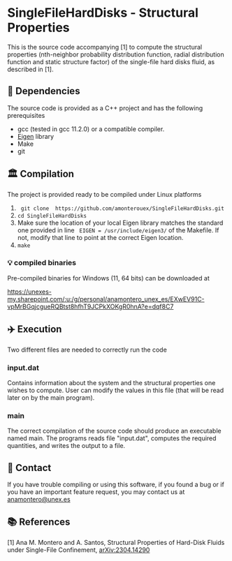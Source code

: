 # SingleFileHardDisks - Structural Properties

This is the source code accompanying [1] to compute the structural properties (nth-neighbor probability distribution function, radial distribution function and static structure factor) of the single-file hard disks fluid, as described in [1].

## :ferris_wheel: Dependencies

The source code is provided as a C++ project and has the following prerequisites
- gcc (tested in gcc 11.2.0) or a compatible compiler.
- [Eigen](https://eigen.tuxfamily.org/index.php?title=Main_Page) library
- Make
- git

## :classical_building: Compilation

The project is provided ready to be compiled under Linux platforms
1. `` git clone  https://github.com/amonterouex/SingleFileHardDisks.git``
2. `` cd SingleFileHardDisks ``
4. Make sure the location of your local Eigen library matches the standard one provided in line
`` EIGEN = /usr/include/eigen3/``
of the Makefile. If not, modify that line to point at the correct Eigen location.
3. `` make ``

### :bulb: compiled binaries

Pre-compiled binaries for Windows (11, 64 bits) can be downloaded at

https://unexes-my.sharepoint.com/:u:/g/personal/anamontero_unex_es/EXwEV91C-vpMrBGqjcgueRQBtst8hfhT9JCPkXOKgR0hnA?e=dqf8C7

## :airplane: Execution

Two different files are needed to correctly run the code

### input.dat

Contains information about the system and the structural properties one wishes to compute. User can modify the values in this file (that will be read later on by the main program).

### main

The correct compilation of the source code should produce an executable named main. The programs reads file "input.dat", computes the required quantities, and writes the output to a file.


## :envelope_with_arrow: Contact

If you have trouble compiling or using this software, if you found a bug or if you have an important feature request, you may contact us at <anamontero@unex.es>

## :books: References
[1] Ana M. Montero and A. Santos, Structural Properties of Hard-Disk Fluids under Single-File Confinement, 	[arXiv:2304.14290](https://arxiv.org/pdf/2304.14290)
